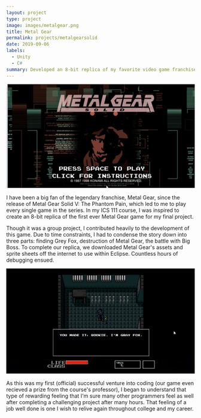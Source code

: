 ```yaml
---
layout: project
type: project
image: images/metalgear.png
title: Metal Gear 
permalink: projects/metalgearsolid
date: 2019-09-06
labels:
  - Unity
  - C#
summary: Developed an 8-bit replica of my favorite video game franchise, Metal Gear
---
```


<img class="ui medium right floated rounded image" src="/images/metalgear.png">

I have been a big fan of the legendary franchise, Metal Gear, since the release of Metal Gear Solid V: The Phantom Pain, which led to me to play every single game in the series. In my ICS 111 course, I was inspired to create an 8-bit replica of the first ever Metal Gear game for my final project.

Though it was a group project, I contributed heavily to the development of this game. Due to time constraints, I had to condense the story down into three parts: finding Grey Fox, destruction of Metal Gear, the battle with Big Boss. To complete our replica, we downloaded Metal Gear's assets and sprite sheets off the internet to use within Eclipse. Countless hours of debugging ensued.

<img class="ui medium right floated rounded image" src="/images/Screenshot (208).png">

As this was my first (official) successful venture into coding (our game even recieved a prize from the course's professor), I began to understand that type of rewarding feeling that I'm sure many other programmers feel as well after completing a challenging project after many hours. That feeling of a job well done is one I wish to relive again throughout college and my career.
